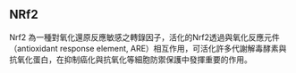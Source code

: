 ## NRf2
Nrf2 為一種對氧化還原反應敏感之轉錄因子，活化的Nrf2透過與氧化反應元件（antioxidant response element, ARE）相互作用，可活化許多代謝解毒酵素與抗氧化蛋白，在抑制癌化與抗氧化等細胞防禦保護中發揮重要的作用。